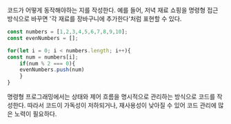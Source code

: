 코드가 어떻게 동작해야하는 지를 작성한다.
예를 들어, 저녁 재료 쇼핑을 명령형 접근 방식으로 바꾸면 '각 재료를 장바구니에 추가한다'처럼 표현할 수 있다.

```js
const numbers = [1,2,3,4,5,6,7,8,9,10];
const evenNumbers = [];

for(let i = 0; i < numbers.length; i++){
const num = numbers[i];
	if(num % 2 === 0){
	evenNumbers.push(num)
	}
}

```

명령형 프로그래밍에서는 상태와 제어 흐름을 명시적으로 관리하는 방식으로 코드를 작성한다. 따라서 코드이 가독성이 저하되거나, 재사용성이 낮아질 수 있어 코드 관리에 많은 노력이 필요하다.